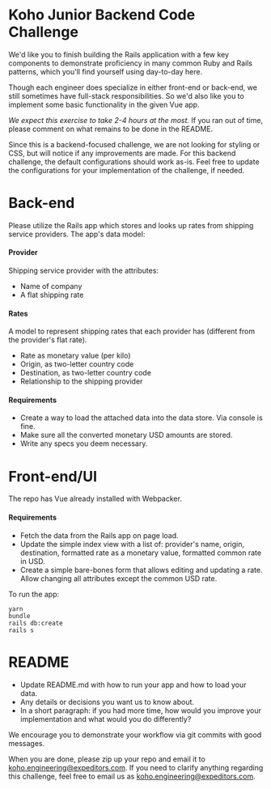 # Koho Junior Backend Code Challenge

We'd like you to finish building the Rails application with a few key components to demonstrate proficiency in many common Ruby and Rails patterns, which you'll find yourself using day-to-day here.

Though each engineer does specialize in either front-end or back-end, we still sometimes have full-stack responsibilities. So we'd also like you to implement some basic functionality in the given Vue app.

*We expect this exercise to take 2-4 hours at the most.* If you ran out of time, please comment on what remains to be done in the README.

Since this is a backend-focused challenge, we are not looking for styling or CSS, but will notice if any improvements are made. For this backend challenge, the default configurations should work as-is. Feel free to update the configurations for your implementation of the challenge, if needed.

# Back-end

Please utilize the Rails app which stores and looks up rates from shipping service providers. The app's data model:

#### Provider
Shipping service provider with the attributes:
  * Name of company
  * A flat shipping rate

#### Rates
A model to represent shipping rates that each provider has (different from the provider's flat rate).
  * Rate as monetary value (per kilo)
  * Origin, as two-letter country code
  * Destination, as two-letter country code
  * Relationship to the shipping provider

#### Requirements
* Create a way to load the attached data into the data store. Via console is fine.
* Make sure all the converted monetary USD amounts are stored.
* Write any specs you deem necessary.

# Front-end/UI

The repo has Vue already installed with Webpacker.

#### Requirements
* Fetch the data from the Rails app on page load.
* Update the simple index view with a list of: provider's name, origin, destination, formatted rate as a monetary value, formatted common rate in USD.
* Create a simple bare-bones form that allows editing and updating a rate. Allow changing all attributes except the common USD rate.

To run the app:
```
yarn
bundle
rails db:create
rails s
```

# README
* Update README.md with how to run your app and how to load your data.
* Any details or decisions you want us to know about.
* In a short paragraph: if you had more time, how would you improve your implementation and what would you do differently?

We encourage you to demonstrate your workflow via git commits with good messages.

When you are done, please zip up your repo and email it to koho.engineering@expeditors.com. If you need to clarify anything regarding this challenge, feel free to email us as koho.engineering@expeditors.com.
